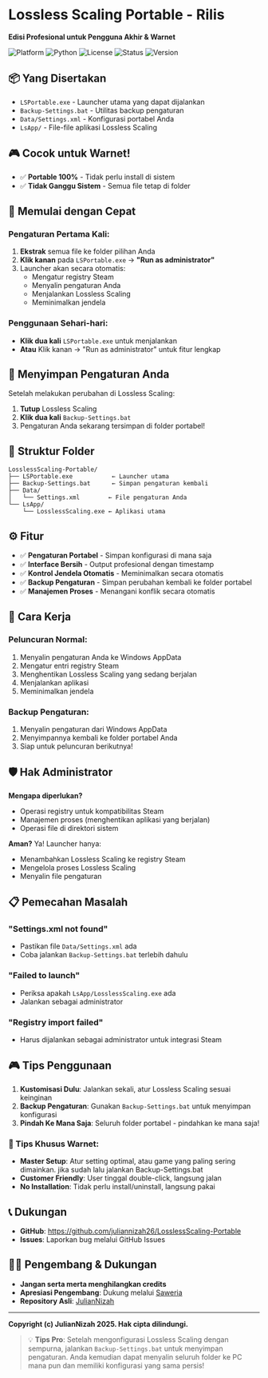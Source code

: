 # Lossless Scaling Portable - Rilis

**Edisi Profesional untuk Pengguna Akhir & Warnet**

![Platform](https://img.shields.io/badge/Platform-Windows-blue)
![Python](https://img.shields.io/badge/Python-3.7+-green)
![License](https://img.shields.io/badge/License-MIT-yellow)
![Status](https://img.shields.io/badge/Status-Portable-brightgreen)
![Version](https://img.shields.io/badge/Version-v1.0.0-brightgreen)

## 📦 Yang Disertakan
- `LSPortable.exe` - Launcher utama yang dapat dijalankan
- `Backup-Settings.bat` - Utilitas backup pengaturan
- `Data/Settings.xml` - Konfigurasi portabel Anda
- `LsApp/` - File-file aplikasi Lossless Scaling

## 🎮 Cocok untuk Warnet!
- ✅ **Portable 100%** - Tidak perlu install di sistem
- ✅ **Tidak Ganggu Sistem** - Semua file tetap di folder

## 🚀 Memulai dengan Cepat

### Pengaturan Pertama Kali:
1. **Ekstrak** semua file ke folder pilihan Anda
2. **Klik kanan** pada `LSPortable.exe` → **"Run as administrator"**
3. Launcher akan secara otomatis:
   - Mengatur registry Steam
   - Menyalin pengaturan Anda
   - Menjalankan Lossless Scaling
   - Meminimalkan jendela

### Penggunaan Sehari-hari:
- **Klik dua kali** `LSPortable.exe` untuk menjalankan
- **Atau** Klik kanan → "Run as administrator" untuk fitur lengkap

## 💾 Menyimpan Pengaturan Anda

Setelah melakukan perubahan di Lossless Scaling:
1. **Tutup** Lossless Scaling
2. **Klik dua kali** `Backup-Settings.bat`
3. Pengaturan Anda sekarang tersimpan di folder portabel!

## 📁 Struktur Folder
```
LosslessScaling-Portable/
├── LSPortable.exe           ← Launcher utama
├── Backup-Settings.bat      ← Simpan pengaturan kembali
├── Data/
│   └── Settings.xml        ← File pengaturan Anda
└── LsApp/
    └── LosslessScaling.exe ← Aplikasi utama
```

## ⚙️ Fitur
- ✅ **Pengaturan Portabel** - Simpan konfigurasi di mana saja
- ✅ **Interface Bersih** - Output profesional dengan timestamp
- ✅ **Kontrol Jendela Otomatis** - Meminimalkan secara otomatis
- ✅ **Backup Pengaturan** - Simpan perubahan kembali ke folder portabel
- ✅ **Manajemen Proses** - Menangani konflik secara otomatis

## 🔧 Cara Kerja

### Peluncuran Normal:
1. Menyalin pengaturan Anda ke Windows AppData
2. Mengatur entri registry Steam
3. Menghentikan Lossless Scaling yang sedang berjalan
4. Menjalankan aplikasi
5. Meminimalkan jendela

### Backup Pengaturan:
1. Menyalin pengaturan dari Windows AppData
2. Menyimpannya kembali ke folder portabel Anda
3. Siap untuk peluncuran berikutnya!

## 🛡️ Hak Administrator
**Mengapa diperlukan?**
- Operasi registry untuk kompatibilitas Steam
- Manajemen proses (menghentikan aplikasi yang berjalan)
- Operasi file di direktori sistem

**Aman?** Ya! Launcher hanya:
- Menambahkan Lossless Scaling ke registry Steam
- Mengelola proses Lossless Scaling
- Menyalin file pengaturan

## 📋 Pemecahan Masalah

### "Settings.xml not found"
- Pastikan file `Data/Settings.xml` ada
- Coba jalankan `Backup-Settings.bat` terlebih dahulu

### "Failed to launch"
- Periksa apakah `LsApp/LosslessScaling.exe` ada
- Jalankan sebagai administrator

### "Registry import failed"
- Harus dijalankan sebagai administrator untuk integrasi Steam

## 🎮 Tips Penggunaan
1. **Kustomisasi Dulu**: Jalankan sekali, atur Lossless Scaling sesuai keinginan
2. **Backup Pengaturan**: Gunakan `Backup-Settings.bat` untuk menyimpan konfigurasi
3. **Pindah Ke Mana Saja**: Seluruh folder portabel - pindahkan ke mana saja!

### 🏪 Tips Khusus Warnet:
- **Master Setup**: Atur setting optimal, atau game yang paling sering dimainkan. jika sudah lalu jalankan Backup-Settings.bat
- **Customer Friendly**: User tinggal double-click, langsung jalan
- **No Installation**: Tidak perlu install/uninstall, langsung pakai

## 📞 Dukungan
- **GitHub**: https://github.com/juliannizah26/LosslessScaling-Portable
- **Issues**: Laporkan bug melalui GitHub Issues

## 👨‍💻 Pengembang & Dukungan
- **Jangan serta merta menghilangkan credits**
- **Apresiasi Pengembang**: Dukung melalui [Saweria](https://saweria.co/jndev26)
- **Repository Asli**: [JulianNizah](https://github.com/juliannizah26)

---

**Copyright (c) JulianNizah 2025. Hak cipta dilindungi.**

> 💡 **Tips Pro**: Setelah mengonfigurasi Lossless Scaling dengan sempurna, jalankan `Backup-Settings.bat` untuk menyimpan pengaturan. Anda kemudian dapat menyalin seluruh folder ke PC mana pun dan memiliki konfigurasi yang sama persis!
